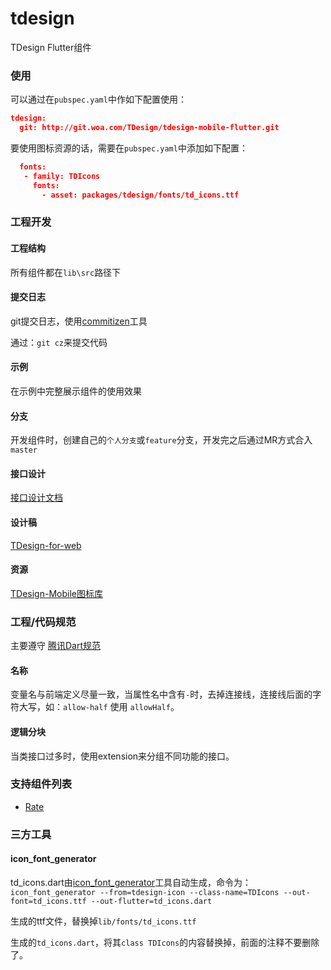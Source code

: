 # tdesign

TDesign Flutter组件

### 使用

可以通过在`pubspec.yaml`中作如下配置使用：

``` json
tdesign:
  git: http://git.woa.com/TDesign/tdesign-mobile-flutter.git
```

要使用图标资源的话，需要在`pubspec.yaml`中添加如下配置：

``` json
  fonts:
   - family: TDIcons
     fonts:
       - asset: packages/tdesign/fonts/td_icons.ttf
```



### 工程开发

#### 工程结构

所有组件都在`lib\src`路径下



#### 提交日志

git提交日志，使用[commitizen](https://github.com/commitizen/cz-cli)工具

通过：`git cz`来提交代码



#### 示例

在示例中完整展示组件的使用效果



#### 分支

开发组件时，创建自己的`个人分支`或`feature`分支，开发完之后通过MR方式合入`master`



#### 接口设计

[接口设计文档](https://docs.qq.com/sheet/DWmViVlNvU3p2VHZs?tab=6mdwpj)



#### 设计稿

[TDesign-for-web](https://www.figma.com/file/UghlEiQXZogyPvx1XDMMyx/TDesign-for-web?node-id=729%3A9)



#### 资源

[TDesign-Mobile图标库](http://bkicon.oa.com/resource/project/95/detail)



### 工程/代码规范

主要遵守 [腾讯Dart规范](https://git.code.oa.com/standards/dart)

#### 名称

变量名与前端定义尽量一致，当属性名中含有`-`时，去掉连接线，连接线后面的字符大写，如：`allow-half` 使用 `allowHalf`。

#### 逻辑分块

当类接口过多时，使用extension来分组不同功能的接口。





### 支持组件列表

- [Rate](http://tdesign.woa.com/vue-mobile/components/rate)



### 三方工具

#### icon_font_generator

td_icons.dart由[icon_font_generator](https://pub.dev/packages/icon_font_generator)工具自动生成，命令为：`icon_font_generator --from=tdesign-icon --class-name=TDIcons --out-font=td_icons.ttf --out-flutter=td_icons.dart`

生成的ttf文件，替换掉`lib/fonts/td_icons.ttf`

生成的`td_icons.dart`，将其`class TDIcons`的内容替换掉，前面的注释不要删除了。
